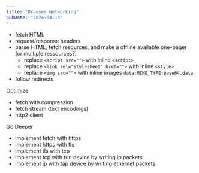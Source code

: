 ```yaml
---
title: "Browser Networking"
pubDate: "2024-04-13"
---
```


- fetch HTML
- request/response headers
- parse HTML, fetch resources, and make a offline available one-pager (or multiple ressources?)
  - replace `<script src="">` with inline `<script>`
  - replace `<link rel="stylesheet" href="">` with inline `<style>`
  - replace `<img src="">` with inline images `data:MIME_TYPE;base64,data`
- follow redirects

Optimize

- fetch with compression
- fetch stream (text encodings)
- http2 client

Go Deeper

- implement fetch with https
- implement https with tls
- implement tls with tcp
- implement tcp with tun device by writing ip packets
- implement ip with tap device by writing ethernet packets

